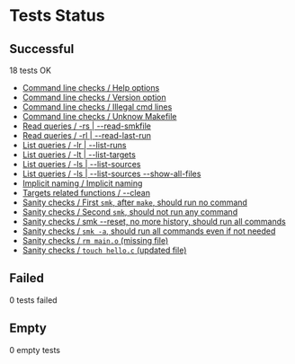 # Tests Status

## Successful

   18 tests OK

  - [Command line checks / Help options](testrec.md#)
  - [Command line checks / Version option](testrec.md#)
  - [Command line checks / Illegal cmd lines](testrec.md#)
  - [Command line checks / Unknow Makefile](testrec.md#)
  - [Read queries / -rs | --read-smkfile](testrec.md#)
  - [Read queries / -rl | --read-last-run](testrec.md#)
  - [List queries / -lr | --list-runs](testrec.md#)
  - [List queries / -lt | --list-targets](testrec.md#)
  - [List queries / -ls | --list-sources](testrec.md#)
  - [List queries / -ls | --list-sources --show-all-files](testrec.md#)
  - [Implicit naming / Implicit naming](testrec.md#)
  - [Targets related functions / --clean](testrec.md#)
  - [Sanity checks / First `smk`, after `make`, should run no command](testrec.md#)
  - [Sanity checks / Second `smk`, should not run any command](testrec.md#)
  - [Sanity checks / smk --reset, no more history, should run all commands](testrec.md#)
  - [Sanity checks / `smk -a`, should run all commands even if not needed](testrec.md#)
  - [Sanity checks / `rm main.o` (missing file)](testrec.md#)
  - [Sanity checks / `touch hello.c` (updated file)](testrec.md#)

## Failed

   0 tests failed


## Empty

   0 empty tests

